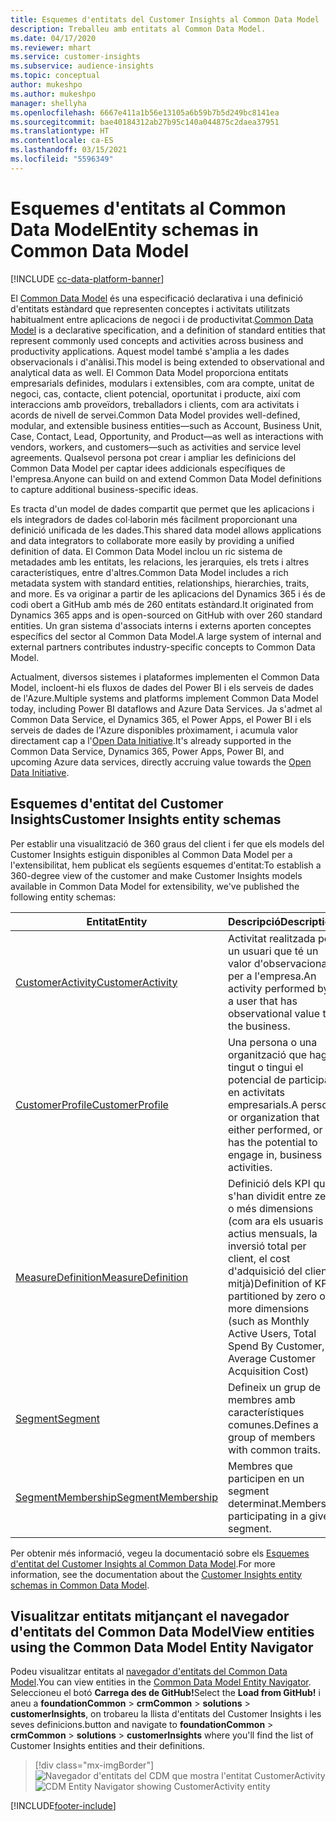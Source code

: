 ```yaml
---
title: Esquemes d'entitats del Customer Insights al Common Data Model
description: Treballeu amb entitats al Common Data Model.
ms.date: 04/17/2020
ms.reviewer: mhart
ms.service: customer-insights
ms.subservice: audience-insights
ms.topic: conceptual
author: mukeshpo
ms.author: mukeshpo
manager: shellyha
ms.openlocfilehash: 6667e411a1b56e13105a6b59b7b5d249bc8141ea
ms.sourcegitcommit: bae40184312ab27b95c140a044875c2daea37951
ms.translationtype: HT
ms.contentlocale: ca-ES
ms.lasthandoff: 03/15/2021
ms.locfileid: "5596349"
---
```

# <a name="entity-schemas-in-common-data-model"></a><span data-ttu-id="a07ab-103">Esquemes d'entitats al Common Data Model</span><span class="sxs-lookup"><span data-stu-id="a07ab-103">Entity schemas in Common Data Model</span></span>

[!INCLUDE [cc-data-platform-banner](../includes/cc-data-platform-banner.md)]

<span data-ttu-id="a07ab-104">El [Common Data Model](/common-data-model/) és una especificació declarativa i una definició d'entitats estàndard que representen conceptes i activitats utilitzats habitualment entre aplicacions de negoci i de productivitat.</span><span class="sxs-lookup"><span data-stu-id="a07ab-104">[Common Data Model](/common-data-model/) is a declarative specification, and a definition of standard entities that represent commonly used concepts and activities across business and productivity applications.</span></span> <span data-ttu-id="a07ab-105">Aquest model també s'amplia a les dades observacionals i d'anàlisi.</span><span class="sxs-lookup"><span data-stu-id="a07ab-105">This model is being extended to observational and analytical data as well.</span></span> <span data-ttu-id="a07ab-106">El Common Data Model proporciona entitats empresarials definides, modulars i extensibles, com ara compte, unitat de negoci, cas, contacte, client potencial, oportunitat i producte, així com interaccions amb proveïdors, treballadors i clients, com ara activitats i acords de nivell de servei.</span><span class="sxs-lookup"><span data-stu-id="a07ab-106">Common Data Model provides well-defined, modular, and extensible business entities—such as Account, Business Unit, Case, Contact, Lead, Opportunity, and Product—as well as interactions with vendors, workers, and customers—such as activities and service level agreements.</span></span> <span data-ttu-id="a07ab-107">Qualsevol persona pot crear i ampliar les definicions del Common Data Model per captar idees addicionals específiques de l'empresa.</span><span class="sxs-lookup"><span data-stu-id="a07ab-107">Anyone can build on and extend Common Data Model definitions to capture additional business-specific ideas.</span></span>

<span data-ttu-id="a07ab-108">Es tracta d'un model de dades compartit que permet que les aplicacions i els integradors de dades col·laborin més fàcilment proporcionant una definició unificada de les dades.</span><span class="sxs-lookup"><span data-stu-id="a07ab-108">This shared data model allows applications and data integrators to collaborate more easily by providing a unified definition of data.</span></span> <span data-ttu-id="a07ab-109">El Common Data Model inclou un ric sistema de metadades amb les entitats, les relacions, les jerarquies, els trets i altres característiques, entre d'altres.</span><span class="sxs-lookup"><span data-stu-id="a07ab-109">Common Data Model includes a rich metadata system with standard entities, relationships, hierarchies, traits, and more.</span></span> <span data-ttu-id="a07ab-110">Es va originar a partir de les aplicacions del Dynamics 365 i és de codi obert a GitHub amb més de 260 entitats estàndard.</span><span class="sxs-lookup"><span data-stu-id="a07ab-110">It originated from Dynamics 365 apps and is open-sourced on GitHub with over 260 standard entities.</span></span> <span data-ttu-id="a07ab-111">Un gran sistema d'associats interns i externs aporten conceptes específics del sector al Common Data Model.</span><span class="sxs-lookup"><span data-stu-id="a07ab-111">A large system of internal and external partners contributes industry-specific concepts to Common Data Model.</span></span>

<span data-ttu-id="a07ab-112">Actualment, diversos sistemes i plataformes implementen el Common Data Model, incloent-hi els fluxos de dades del Power BI i els serveis de dades de l'Azure.</span><span class="sxs-lookup"><span data-stu-id="a07ab-112">Multiple systems and platforms implement Common Data Model today, including Power BI dataflows and Azure Data Services.</span></span> <span data-ttu-id="a07ab-113">Ja s'admet al Common Data Service, el Dynamics 365, el Power Apps, el Power BI i els serveis de dades de l'Azure disponibles pròximament, i acumula valor directament cap a l'[Open Data Initiative](https://www.microsoft.com/open-data-initiative).</span><span class="sxs-lookup"><span data-stu-id="a07ab-113">It's already supported in the Common Data Service, Dynamics 365, Power Apps, Power BI, and upcoming Azure data services, directly accruing value towards the [Open Data Initiative](https://www.microsoft.com/open-data-initiative).</span></span>

## <a name="customer-insights-entity-schemas"></a><span data-ttu-id="a07ab-114">Esquemes d'entitat del Customer Insights</span><span class="sxs-lookup"><span data-stu-id="a07ab-114">Customer Insights entity schemas</span></span>

<span data-ttu-id="a07ab-115">Per establir una visualització de 360 graus del client i fer que els models del Customer Insights estiguin disponibles al Common Data Model per a l'extensibilitat, hem publicat els següents esquemes d'entitat:</span><span class="sxs-lookup"><span data-stu-id="a07ab-115">To establish a 360-degree view of the customer and make Customer Insights models available in Common Data Model for extensibility, we've published the following entity schemas:</span></span>

| <span data-ttu-id="a07ab-116">Entitat</span><span class="sxs-lookup"><span data-stu-id="a07ab-116">Entity</span></span> | <span data-ttu-id="a07ab-117">Descripció</span><span class="sxs-lookup"><span data-stu-id="a07ab-117">Description</span></span> |
|---------|---------|
|[<span data-ttu-id="a07ab-118">CustomerActivity</span><span class="sxs-lookup"><span data-stu-id="a07ab-118">CustomerActivity</span></span>](/common-data-model/schema/core/applicationcommon/foundationcommon/crmcommon/solutions/customerinsights/customeractivity) | <span data-ttu-id="a07ab-119">Activitat realitzada per un usuari que té un valor d'observacional per a l'empresa.</span><span class="sxs-lookup"><span data-stu-id="a07ab-119">An activity performed by a user that has observational value to the business.</span></span> |
|[<span data-ttu-id="a07ab-120">CustomerProfile</span><span class="sxs-lookup"><span data-stu-id="a07ab-120">CustomerProfile</span></span>](/common-data-model/schema/core/applicationcommon/foundationcommon/crmcommon/solutions/customerinsights/customerprofile) | <span data-ttu-id="a07ab-121">Una persona o una organització que hagi tingut o tingui el potencial de participar en activitats empresarials.</span><span class="sxs-lookup"><span data-stu-id="a07ab-121">A person or organization that either performed, or has the potential to engage in, business activities.</span></span> |
|[<span data-ttu-id="a07ab-122">MeasureDefinition</span><span class="sxs-lookup"><span data-stu-id="a07ab-122">MeasureDefinition</span></span>](/common-data-model/schema/core/applicationcommon/foundationcommon/crmcommon/solutions/customerinsights/measuredefinition) | <span data-ttu-id="a07ab-123">Definició dels KPI que s'han dividit entre zero o més dimensions (com ara els usuaris actius mensuals, la inversió total per client, el cost d'adquisició del client mitjà)</span><span class="sxs-lookup"><span data-stu-id="a07ab-123">Definition of KPIs partitioned by zero or more dimensions (such as Monthly Active Users, Total Spend By Customer, Average Customer Acquisition Cost)</span></span> |
|[<span data-ttu-id="a07ab-124">Segment</span><span class="sxs-lookup"><span data-stu-id="a07ab-124">Segment</span></span>](/common-data-model/schema/core/applicationcommon/foundationcommon/crmcommon/solutions/customerinsights/segment) | <span data-ttu-id="a07ab-125">Defineix un grup de membres amb característiques comunes.</span><span class="sxs-lookup"><span data-stu-id="a07ab-125">Defines a group of members with common traits.</span></span> |
|[<span data-ttu-id="a07ab-126">SegmentMembership</span><span class="sxs-lookup"><span data-stu-id="a07ab-126">SegmentMembership</span></span>](/common-data-model/schema/core/applicationcommon/foundationcommon/crmcommon/solutions/customerinsights/segmentmembership) | <span data-ttu-id="a07ab-127">Membres que participen en un segment determinat.</span><span class="sxs-lookup"><span data-stu-id="a07ab-127">Members participating in a given segment.</span></span> |

<span data-ttu-id="a07ab-128">Per obtenir més informació, vegeu la documentació sobre els [Esquemes d'entitat del Customer Insights al Common Data Model](/common-data-model/schema/core/applicationcommon/foundationcommon/crmcommon/solutions/customerinsights/overview).</span><span class="sxs-lookup"><span data-stu-id="a07ab-128">For more information, see the documentation about the [Customer Insights entity schemas in Common Data Model](/common-data-model/schema/core/applicationcommon/foundationcommon/crmcommon/solutions/customerinsights/overview).</span></span>

## <a name="view-entities-using-the-common-data-model-entity-navigator"></a><span data-ttu-id="a07ab-129">Visualitzar entitats mitjançant el navegador d'entitats del Common Data Model</span><span class="sxs-lookup"><span data-stu-id="a07ab-129">View entities using the Common Data Model Entity Navigator</span></span>

<span data-ttu-id="a07ab-130">Podeu visualitzar entitats al [navegador d'entitats del Common Data Model](https://microsoft.github.io/CDM/).</span><span class="sxs-lookup"><span data-stu-id="a07ab-130">You can view entities in the [Common Data Model Entity Navigator](https://microsoft.github.io/CDM/).</span></span> <span data-ttu-id="a07ab-131">Seleccioneu el botó **Carrega des de GitHub!**</span><span class="sxs-lookup"><span data-stu-id="a07ab-131">Select the **Load from GitHub!**</span></span> <span data-ttu-id="a07ab-132">i aneu a **foundationCommon** > **crmCommon** > **solutions** > **customerInsights**, on trobareu la llista d'entitats del Customer Insights i les seves definicions.</span><span class="sxs-lookup"><span data-stu-id="a07ab-132">button and navigate to **foundationCommon** > **crmCommon** > **solutions** > **customerInsights** where you'll find the list of Customer Insights entities and their definitions.</span></span>
> [!div class="mx-imgBorder"]
> <span data-ttu-id="a07ab-133">![Navegador d'entitats del CDM que mostra l'entitat CustomerActivity](media/CDM-entity-navigator.png "Navegador d'entitats del CDM que mostra l'entitat CustomerActivity")</span><span class="sxs-lookup"><span data-stu-id="a07ab-133">![CDM Entity Navigator showing CustomerActivity entity](media/CDM-entity-navigator.png "CDM Entity Navigator showing CustomerActivity entity")</span></span>


[!INCLUDE[footer-include](../includes/footer-banner.md)]